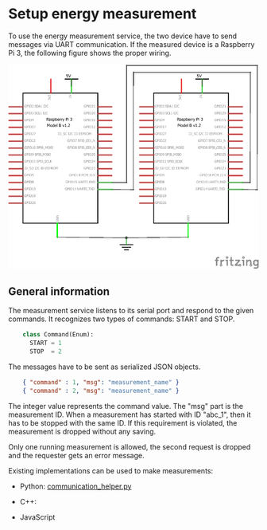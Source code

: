 # Setup energy measurement

To use the energy measurement service, the two device have to send messages via UART communication. If the measured device is a Raspberry Pi 3, the following figure shows the proper wiring.

![Figure 1](figures/RPi_UART_communication.png)

## General information

The measurement service listens to its serial port and respond to the given commands. It recognizes two types of commands: START and STOP.

```python
    class Command(Enum):
      START = 1
      STOP  = 2
```

The messages have to be sent as serialized JSON objects.

```json
    { "command" : 1, "msg": "measurement_name" }
    { "command" : 2, "msg": "measurement_name" }
```

The integer value represents the command value. The "msg" part is the measurement ID. When a measurement has started with ID "abc_1", then it has to be stopped with the same ID. If this requirement is violated, the measurement is dropped without any saving.

Only one running measurement is allowed, the second request is dropped and the requester gets an error message.

Existing implementations can be used to make measurements:

* Python: [communication_helper.py](../scripts/communication_helper.py)

* C++:

* JavaScript
